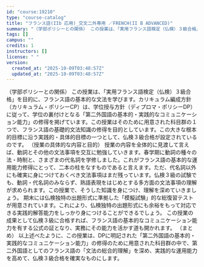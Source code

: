 ```yaml
---
id: "course:19210"
type: "course-catalog"
title: "フランス語(IIb 応用)_交文二外専用 ／FRENCH(II B ADVANCED)"
summary: "（学部ポリシーとの関係） この授業は、「実用フランス語検定（仏検）３級合格」を目的に、フランス語の基本的な文法を学びます。カリキュラム編成方針（カリキュラム・ポリシーCP）は、学位授与方針（ディプロマ・ポリシーDP）に従って、学位の裏付けと…"
tags: []
campus: ""
credits: 1
instructors: []
license: " "
version:
  created_at: "2025-10-09T03:48:57Z"
  updated_at: "2025-10-09T03:48:57Z"
---
```


（学部ポリシーとの関係） この授業は、「実用フランス語検定（仏検）３級合格」を目的に、フランス語の基本的な文法を学びます。カリキュラム編成方針（カリキュラム・ポリシーCP）は、学位授与方針（ディプロマ・ポリシーDP）に従って、学位の裏付けとなる「第二外国語の基本的・実践的なコミュニケーション能力」の修得を掲げています。この授業はそのために用意された科目群の１つで、フランス語の基礎的文法知識の修得を目的としています。この大きな根本的目標に沿う実践的・具体的目標の一つとして、仏検３級合格が設定されているのです。 （授業の具体的な内容と目的） 授業の内容を全体的に見渡して言えば、動詞とその他の文法事項を交互に勉強していきます。春学期に動詞の種々の法・時制と、さまざまの代名詞を学修しました。これがフランス語の基本的な運用能力修得にとって、二本の柱をなすものであると言えます。ただ、代名詞以外にも確実に身につけておくべき文法事項はまだ残っています。仏検３級の試験でも、動詞・代名詞のみならず、熟語表現をはじめとする多方面の文法事項の理解が求められます。この授業で、そうした知識を身につけ、理解を深めていきましょう。 期末には仏検独特の出題形式に準拠した「模擬試験」的な総復習テストが用意されています。これにより、仏検独特の出題形式にも余裕をもって対応できる実践的解答能力をしっかり身につけることができるでしょう。 この授業の成果として仏検３級に合格すれば、フランス語の基本的なコミュニケーション能力を有する公式の証となり、実務にその能力を活かす道も開かれます。 （まとめ） 以上述べたように、この授業は、DPに明記された「第二外国語の基本的・実践的なコミュニケーション能力」の修得のために用意された科目群の中で、第二外国語としてのフランス語の「文法の総合的理解」を深め、実践的な運用能力を高めて、仏検３級合格を確実なものにします。
